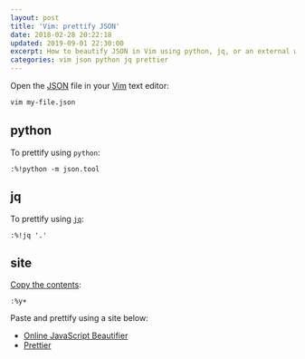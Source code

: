```yaml
---
layout: post
title: 'Vim: prettify JSON'
date: 2018-02-28 20:22:18
updated: 2019-09-01 22:30:00
excerpt: How to beautify JSON in Vim using python, jq, or an external website.
categories: vim json python jq prettier
---
```


Open the [JSON](https://wikipedia.org/wiki/JSON) file in your [Vim](<https://wikipedia.org/wiki/Vim_(text_editor)>) text editor:

```sh
vim my-file.json
```

## python

To prettify using `python`:

```vim
:%!python -m json.tool
```

## jq

To prettify using [`jq`](https://stedolan.github.io/jq/):

```vim
:%!jq '.'
```

## site

[Copy the contents](https://superuser.com/questions/227385/how-do-i-select-all-text-in-vi-vim/1230483#answer-405085):

```vim
:%y+
```

Paste and prettify using a site below:

- [Online JavaScript Beautifier](https://beautifier.io/)
- [Prettier](https://prettier.io/playground/)
